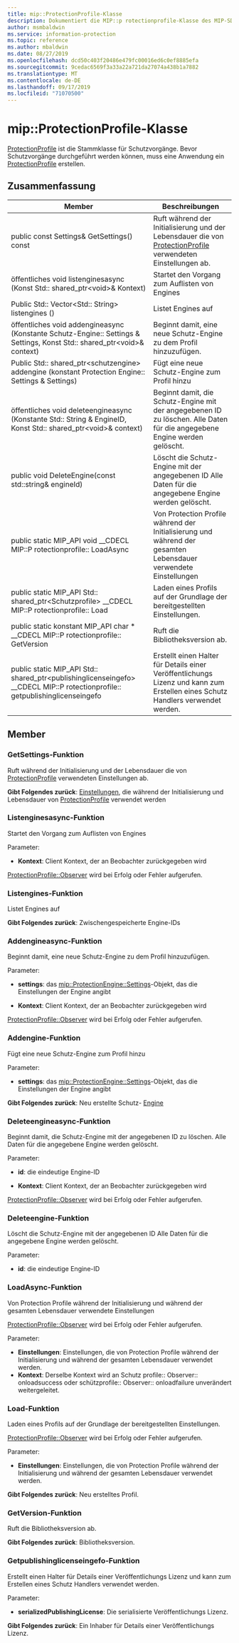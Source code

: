 ```yaml
---
title: mip::ProtectionProfile-Klasse
description: Dokumentiert die MIP::p rotectionprofile-Klasse des MIP-SDK (Microsoft Information Protection).
author: msmbaldwin
ms.service: information-protection
ms.topic: reference
ms.author: mbaldwin
ms.date: 08/27/2019
ms.openlocfilehash: dcd50c403f20486e479fc00016ed6c0ef8885efa
ms.sourcegitcommit: 9cedac6569f3a33a22a721da27074a438b1a7882
ms.translationtype: MT
ms.contentlocale: de-DE
ms.lasthandoff: 09/17/2019
ms.locfileid: "71070500"
---
```

# <a name="class-mipprotectionprofile"></a>mip::ProtectionProfile-Klasse 
[ProtectionProfile](class_mip_protectionprofile.md) ist die Stammklasse für Schutzvorgänge.
Bevor Schutzvorgänge durchgeführt werden können, muss eine Anwendung ein [ProtectionProfile](class_mip_protectionprofile.md) erstellen.
  
## <a name="summary"></a>Zusammenfassung
 Member                        | Beschreibungen                                
--------------------------------|---------------------------------------------
public const Settings& GetSettings() const  |  Ruft während der Initialisierung und der Lebensdauer die von [ProtectionProfile](class_mip_protectionprofile.md) verwendeten Einstellungen ab.
öffentliches void listenginesasync (Konst Std:: shared_ptr\<void\>& Kontext)  |  Startet den Vorgang zum Auflisten von Engines
Public Std:: Vector\<Std:: String\> listengines ()  |  Listet Engines auf
öffentliches void addengineasync (Konstante Schutz-Engine:: Settings & Settings, Konst Std:: shared_ptr\<void\>& context)  |  Beginnt damit, eine neue Schutz-Engine zu dem Profil hinzuzufügen.
Public Std:: shared_ptr\<schutzengine\> addengine (konstant Protection Engine:: Settings & Settings)  |  Fügt eine neue Schutz-Engine zum Profil hinzu
öffentliches void deleteengineasync (Konstante Std:: String & EngineID, Konst Std:: shared_ptr\<void\>& context)  |  Beginnt damit, die Schutz-Engine mit der angegebenen ID zu löschen. Alle Daten für die angegebene Engine werden gelöscht.
public void DeleteEngine(const std::string& engineId)  |  Löscht die Schutz-Engine mit der angegebenen ID Alle Daten für die angegebene Engine werden gelöscht.
public static MIP_API void __CDECL MIP::P rotectionprofile:: LoadAsync | Von Protection Profile während der Initialisierung und während der gesamten Lebensdauer verwendete Einstellungen
public static MIP_API Std:: shared_ptr&lt;Schutzprofile&gt; __CDECL MIP::P rotectionprofile:: Load | Laden eines Profils auf der Grundlage der bereitgestellten Einstellungen.
public static konstant MIP_API char * __CDECL MIP::P rotectionprofile:: GetVersion | Ruft die Bibliotheksversion ab.
public static MIP_API Std:: shared_ptr&lt;publishinglicenseingefo&gt; __CDECL MIP::P rotectionprofile:: getpublishinglicenseingefo | Erstellt einen Halter für Details einer Veröffentlichungs Lizenz und kann zum Erstellen eines Schutz Handlers verwendet werden. 


## <a name="members"></a>Member
  
### <a name="getsettings-function"></a>GetSettings-Funktion
Ruft während der Initialisierung und der Lebensdauer die von [ProtectionProfile](class_mip_protectionprofile.md) verwendeten Einstellungen ab.

  
**Gibt Folgendes zurück**: [Einstellungen](class_mip_protectionprofile_settings.md), die während der Initialisierung und Lebensdauer von [ProtectionProfile](class_mip_protectionprofile.md) verwendet werden
  
### <a name="listenginesasync-function"></a>Listenginesasync-Funktion
Startet den Vorgang zum Auflisten von Engines

Parameter:  
* **Kontext**: Client Kontext, der an Beobachter zurückgegeben wird


[ProtectionProfile::Observer](class_mip_protectionprofile_observer.md) wird bei Erfolg oder Fehler aufgerufen.
  
### <a name="listengines-function"></a>Listengines-Funktion
Listet Engines auf

  
**Gibt Folgendes zurück**: Zwischengespeicherte Engine-IDs
  
### <a name="addengineasync-function"></a>Addengineasync-Funktion
Beginnt damit, eine neue Schutz-Engine zu dem Profil hinzuzufügen.

Parameter:  
* **settings**: das [mip::ProtectionEngine::Settings](class_mip_protectionengine_settings.md)-Objekt, das die Einstellungen der Engine angibt 


* **Kontext**: Client Kontext, der an Beobachter zurückgegeben wird


[ProtectionProfile::Observer](class_mip_protectionprofile_observer.md) wird bei Erfolg oder Fehler aufgerufen.
  
### <a name="addengine-function"></a>Addengine-Funktion
Fügt eine neue Schutz-Engine zum Profil hinzu

Parameter:  
* **settings**: das [mip::ProtectionEngine::Settings](class_mip_protectionengine_settings.md)-Objekt, das die Einstellungen der Engine angibt



  
**Gibt Folgendes zurück**: Neu erstellte Schutz- [Engine](class_mip_protectionengine.md)
  
### <a name="deleteengineasync-function"></a>Deleteengineasync-Funktion
Beginnt damit, die Schutz-Engine mit der angegebenen ID zu löschen. Alle Daten für die angegebene Engine werden gelöscht.

Parameter:  
* **id**: die eindeutige Engine-ID 


* **Kontext**: Client Kontext, der an Beobachter zurückgegeben wird


[ProtectionProfile::Observer](class_mip_protectionprofile_observer.md) wird bei Erfolg oder Fehler aufgerufen.
  
### <a name="deleteengine-function"></a>Deleteengine-Funktion
Löscht die Schutz-Engine mit der angegebenen ID Alle Daten für die angegebene Engine werden gelöscht.

Parameter:  
* **id**: die eindeutige Engine-ID

### <a name="loadasync-function"></a>LoadAsync-Funktion
Von Protection Profile während der Initialisierung und während der gesamten Lebensdauer verwendete Einstellungen 

[ProtectionProfile::Observer](class_mip_protectionprofile_observer.md) wird bei Erfolg oder Fehler aufgerufen.

Parameter:
* **Einstellungen**: Einstellungen, die von Protection Profile während der Initialisierung und während der gesamten Lebensdauer verwendet werden.
* **Kontext**: Derselbe Kontext wird an Schutz profile:: Observer:: onloadsuccess oder schützprofile:: Observer:: onloadfailure unverändert weitergeleitet.

### <a name="load-function"></a>Load-Funktion
Laden eines Profils auf der Grundlage der bereitgestellten Einstellungen.

[ProtectionProfile::Observer](class_mip_protectionprofile_observer.md) wird bei Erfolg oder Fehler aufgerufen.

Parameter:
* **Einstellungen**: Einstellungen, die von Protection Profile während der Initialisierung und während der gesamten Lebensdauer verwendet werden.

**Gibt Folgendes zurück**: Neu erstelltes Profil.

### <a name="getversion-function"></a>GetVersion-Funktion
Ruft die Bibliotheksversion ab. 

**Gibt Folgendes zurück**: Bibliotheksversion.

### <a name="getpublishinglicenseinfo-function"></a>Getpublishinglicenseingefo-Funktion
Erstellt einen Halter für Details einer Veröffentlichungs Lizenz und kann zum Erstellen eines Schutz Handlers verwendet werden. 

Parameter:
* **serializedPublishingLicense**: Die serialisierte Veröffentlichungs Lizenz.

**Gibt Folgendes zurück**: Ein Inhaber für Details einer Veröffentlichungs Lizenz. 
